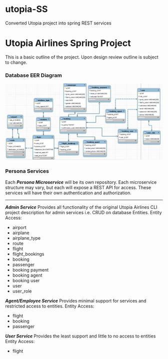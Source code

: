 # utopia-SS
Converted Utopia project into spring REST services

# Utopia Airlines Spring Project
This is a basic outline of the project. Upon design review outline is subject to change. 

### Database EER Diagram
!["Utopia Airlines Database Schema"](https://github.com/CtrlAltRock/utopia-SS/blob/dev/UtopiaAirlinesEERDiagram.JPG)

### Persona Services
Each ***Persona Microservice*** will be its own repository. Each microservice structure may vary, but each will expose a REST API for access. These services will have their own authentication and authorization.

---
***Admin Service***
Provides all functionality of the original Utopia Airlines CLI project description for admin services i.e. CRUD on database Entities.
Entity Access:
  * airport
  * airplane
  * airplane_type
  * route
  * flight
  * flight_bookings
  * booking
  * passenger
  * booking payment
  * booking agent
  * booking user
  * user
  * user_role

***Agent/Employee Service***
Provides minimal support for services and restricted access to entities.
Entity Access:
  * flight
  * booking
  * passenger
  
***User Service***
Provides the least support and little to no access to entities
Entity Access:
  * flight
